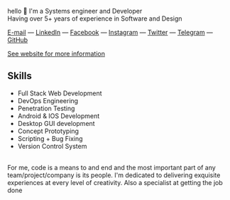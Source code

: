 hello 👋 
I'm a Systems engineer and Developer  
Having over 5+ years of experience in Software and Design

[E-mail](mailto:codeeblacc@gmail.com) — [LinkedIn](https://www.linkedin.com/in/codeeblacc/) — [Facebook](https://www.facebook.com/codeeblacc/) — [Instagram](https://www.instagram.com/mcblacc/) — [Twitter](https://twitter.com/codeeblacc) — [Telegram](https://t.me/codeeblacc) — [GitHub](https://github.com/codeeblacc)

[See website for more information](https://codeeblacc.firebaseapp.com)

## Skills

* Full Stack Web Development
* DevOps Engineering
* Penetration Testing
* Android & IOS Development
* Desktop GUI development
* Concept Prototyping
* Scripting + Bug Fixing
* Version Control System
<br>
<!-- [![Codeeblacc's github activity graph](https://activity-graph.herokuapp.com/graph?username=codeeblacc&theme=xcode)]() -->
For me, code is a means to and end and the most important part of any team/project/company is its people. I'm dedicated to delivering exquisite experiences at every level of creativity. Also a specialist at getting the job done
